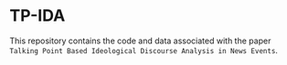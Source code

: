 # TP-IDA
This repository contains the code and data associated with the paper `Talking Point Based Ideological Discourse Analysis in News Events`.
